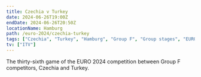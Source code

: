 ```yaml
---
title: Czechia v Turkey
date: 2024-06-26T19:00Z
endDate: 2024-06-26T20:50Z
locationName: Hamburg
path: /euro-2024/czechia-turkey
tags: ["Czechia", "Turkey", "Hamburg", "Group F", "Group stages", "EURO 2024"]
tv: ["ITV"]
---
```


The thirty-sixth game of the EURO 2024 competition between Group F competitors, Czechia and Turkey.
